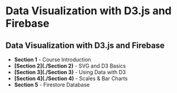# Data Visualization with D3.js and Firebase

## Data Visualization with D3.js and Firebase
* **Section 1** - Course Introduction
* **[Section 2](./Section 2)** - SVG and D3 Basics 
* **[Section 3](./Section 3)** - Using Data with D3
* **[Section 4](./Section 4)** - Scales & Bar Charts
* **Section 5** - Firestore Database

